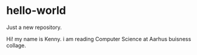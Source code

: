# hello-world
 Just a new repository.

Hi!
my name is Kenny. 
i am reading Computer Science at Aarhus buisness collage.
